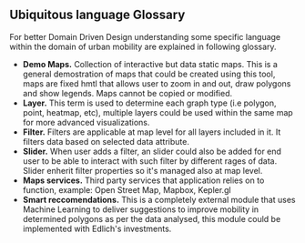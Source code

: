 ## Ubiquitous language Glossary 

For better Domain Driven Design understanding some specific language within the domain of urban mobility are explained in following glossary. 

- **Demo Maps.** Collection of interactive but data static maps. This is a general demostration of maps that could be created using this tool, maps are fixed hmtl that allows user to zoom in and out, draw polygons and show legends. Maps cannot be copied or modified. 
- **Layer.** This term is used to determine each graph type (i.e polygon, point, heatmap, etc), multiple layers could be used within the same map for more advanced visualizations.
- **Filter.** Filters are applicable at map level for all layers included in it. It filters data based on selected data attribute. 
- **Slider.** When user adds a filter, an slider could also be added for end user to be able to interact with such filter by different rages of data. Slider enherit filter properties so it's managed also at map level. 
- **Maps services.** Third party services that application relies on to function, example: Open Street Map, Mapbox, Kepler.gl
- **Smart reccomendations.** This is a completely external module that uses Machine Learning to deliver suggestions to improve mobility in determined polygons as per the data analysed, this module could be implemented with Edlich's investments. 



